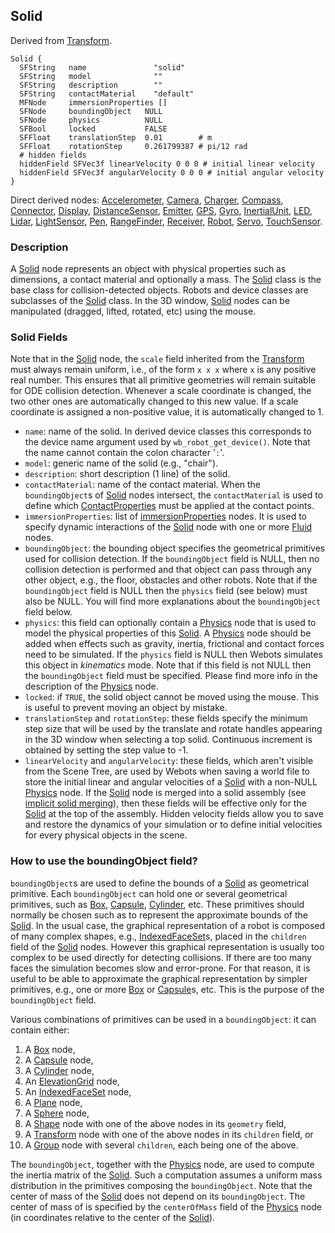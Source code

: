 ## Solid

Derived from [Transform](transform.md).

```
Solid {
  SFString   name               "solid"
  SFString   model              ""
  SFString   description        ""
  SFString   contactMaterial    "default"
  MFNode     immersionProperties []
  SFNode     boundingObject   NULL
  SFNode     physics          NULL
  SFBool     locked           FALSE
  SFFloat    translationStep  0.01        # m
  SFFloat    rotationStep     0.261799387 # pi/12 rad
  # hidden fields
  hiddenField SFVec3f linearVelocity 0 0 0 # initial linear velocity
  hiddenField SFVec3f angularVelocity 0 0 0 # initial angular velocity
}
```

Direct derived nodes: [Accelerometer](accelerometer.md), [Camera](camera.md),
[Charger](charger.md), [Compass](compass.md), [Connector](connector.md),
[Display](display.md), [DistanceSensor](distancesensor.md),
[Emitter](emitter.md), [GPS](gps.md), [Gyro](gyro.md),
[InertialUnit](inertialunit.md), [LED](led.md), [Lidar](lidar.md),
[LightSensor](lightsensor.md), [Pen](pen.md), [RangeFinder](rangefinder.md),
[Receiver](receiver.md), [Robot](robot.md), [Servo](servo.md),
[TouchSensor](touchsensor.md).

### Description

A [Solid](#solid) node represents an object with physical properties such as
dimensions, a contact material and optionally a mass. The [Solid](#solid) class
is the base class for collision-detected objects. Robots and device classes are
subclasses of the [Solid](#solid) class. In the 3D window, [Solid](#solid) nodes
can be manipulated (dragged, lifted, rotated, etc) using the mouse.

### Solid Fields

Note that in the [Solid](#solid) node, the `scale` field inherited from the
[Transform](transform.md) must always remain uniform, i.e., of the form `x x x`
where `x` is any positive real number. This ensures that all primitive
geometries will remain suitable for ODE collision detection. Whenever a scale
coordinate is changed, the two other ones are automatically changed to this new
value. If a scale coordinate is assigned a non-positive value, it is
automatically changed to 1.

- `name`: name of the solid. In derived device classes this corresponds to the
device name argument used by `wb_robot_get_device()`. Note that the name cannot
contain the colon character '`:`'.
- `model`: generic name of the solid (e.g., "chair").
- `description`: short description (1 line) of the solid.
- `contactMaterial`: name of the contact material. When the `boundingObject`s of
[Solid](#solid) nodes intersect, the `contactMaterial` is used to define which
[ContactProperties](contactproperties.md) must be applied at the contact points.
- `immersionProperties`: list of [ immersionProperties](immersionproperties.md)
nodes. It is used to specify dynamic interactions of the [Solid](#solid) node
with one or more [Fluid](fluid.md) nodes.
- `boundingObject`: the bounding object specifies the geometrical primitives used
for collision detection. If the `boundingObject` field is NULL, then no
collision detection is performed and that object can pass through any other
object, e.g., the floor, obstacles and other robots. Note that if the
`boundingObject` field is NULL then the `physics` field (see below) must also be
NULL. You will find more explanations about the `boundingObject` field below.
- `physics`: this field can optionally contain a [Physics](physics.md) node that
is used to model the physical properties of this [Solid](#solid). A
[Physics](physics.md) node should be added when effects such as gravity,
inertia, frictional and contact forces need to be simulated. If the `physics`
field is NULL then Webots simulates this object in *kinematics* mode. Note that
if this field is not NULL then the `boundingObject` field must be specified.
Please find more info in the description of the [Physics](physics.md) node.
- `locked`: if `TRUE`, the solid object cannot be moved using the mouse. This is
useful to prevent moving an object by mistake.
- `translationStep` and `rotationStep`: these fields specify the minimum step size
that will be used by the translate and rotate handles appearing in the 3D window
when selecting a top solid. Continuous increment is obtained by setting the step
value to -1.
- `linearVelocity` and `angularVelocity`: these fields, which aren't visible from
the Scene Tree, are used by Webots when saving a world file to store the initial
linear and angular velocities of a [Solid](#solid) with a non-NULL
[Physics](physics.md) node. If the [Solid](#solid) node is merged into a solid
assembly (see [implicit solid
merging](physics.md#implicit-solid-merging-and-joints)), then these fields will
be effective only for the [Solid](#solid) at the top of the assembly. Hidden
velocity fields allow you to save and restore the dynamics of your simulation or
to define initial velocities for every physical objects in the scene.

### How to use the boundingObject field?

`boundingObject`s are used to define the bounds of a [Solid](#solid) as
geometrical primitive. Each `boundingObject` can hold one or several geometrical
primitives, such as [Box](box.md), [Capsule](capsule.md),
[Cylinder](cylinder.md), etc. These primitives should normally be chosen such as
to represent the approximate bounds of the [Solid](#solid). In the usual case,
the graphical representation of a robot is composed of many complex shapes,
e.g., [IndexedFaceSet](indexedfaceset.md)s, placed in the `children` field of
the [Solid](#solid) nodes. However this graphical representation is usually too
complex to be used directly for detecting collisions. If there are too many
faces the simulation becomes slow and error-prone. For that reason, it is useful
to be able to approximate the graphical representation by simpler primitives,
e.g., one or more [Box](box.md) or [Capsule](capsule.md)s, etc. This is the
purpose of the `boundingObject` field.

Various combinations of primitives can be used in a `boundingObject`: it can
contain either:

1. A [Box](box.md) node,
2. A [Capsule](capsule.md) node,
3. A [Cylinder](cylinder.md) node,
4. An [ElevationGrid](elevationgrid.md) node,
5. An [IndexedFaceSet](indexedfaceset.md) node,
6. A [Plane](plane.md) node,
7. A [Sphere](sphere.md) node,
8. A [Shape](shape.md) node with one of the above nodes in its `geometry` field,
9. A [Transform](transform.md) node with one of the above nodes in its `children`
field, or
10. A [Group](group.md) node with several `children`, each being one of the above.

The `boundingObject`, together with the [Physics](physics.md) node, are used to
compute the inertia matrix of the [Solid](#solid). Such a computation assumes a
uniform mass distribution in the primitives composing the `boundingObject`. Note
that the center of mass of the [Solid](#solid) does not depend on its
`boundingObject`. The center of mass of is specified by the `centerOfMass` field
of the [Physics](physics.md) node (in coordinates relative to the center of the
[Solid](#solid)).

